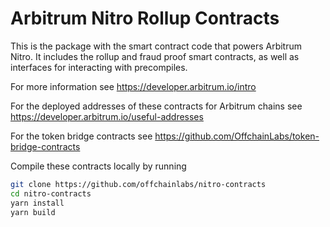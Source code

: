 # Arbitrum Nitro Rollup Contracts

This is the package with the smart contract code that powers Arbitrum Nitro.
It includes the rollup and fraud proof smart contracts, as well as interfaces for interacting with precompiles.

For more information see https://developer.arbitrum.io/intro

For the deployed addresses of these contracts for Arbitrum chains see https://developer.arbitrum.io/useful-addresses

For the token bridge contracts see https://github.com/OffchainLabs/token-bridge-contracts

Compile these contracts locally by running

```bash
git clone https://github.com/offchainlabs/nitro-contracts
cd nitro-contracts
yarn install
yarn build
```
